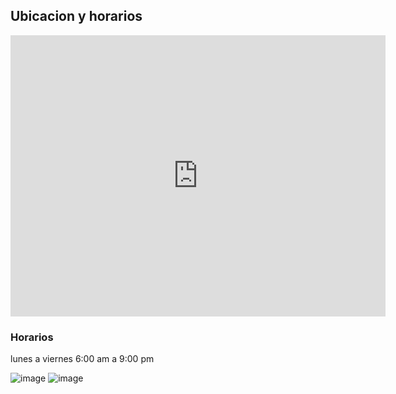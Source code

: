 ## Ubicacion y horarios

<iframe src="https://www.google.com/maps/embed?pb=!1m18!1m12!1m3!1d3762.761354302916!2d-99.07037708255615!3d19.42271450000001!2m3!1f0!2f0!3f0!3m2!1i1024!2i768!4f13.1!3m3!1m2!1s0x85d1fc6f81302925%3A0x7dc084d40095b908!2sCentro%20de%20Estudios%20Tecnol%C3%B3gicos%20Industrial%20y%20de%20Servicios%20(CETis%2032)!5e0!3m2!1ses!2smx!4v1651168257355!5m2!1ses!2smx" width="600" height="450" style="border:0;" allowfullscreen="" loading="lazy" referrerpolicy="no-referrer-when-downgrade"></iframe>

### Horarios 
lunes a viernes 6:00 am a 9:00 pm

![image](https://user-images.githubusercontent.com/100097825/165816376-324c01f8-c99e-4af9-965d-54b37015f67e.png)
![image](https://user-images.githubusercontent.com/100097825/165816426-c3936cdb-0cab-4b63-bc24-8aff2077c55f.png)
